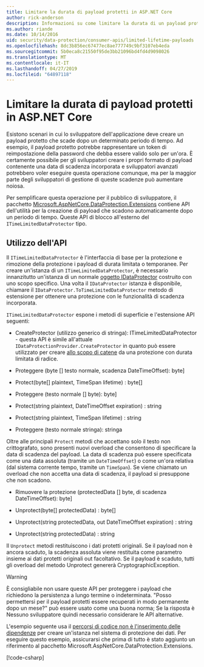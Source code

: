 ```yaml
---
title: Limitare la durata di payload protetti in ASP.NET Core
author: rick-anderson
description: Informazioni su come limitare la durata di un payload protetto usando le API di protezione dati di ASP.NET Core.
ms.author: riande
ms.date: 10/14/2016
uid: security/data-protection/consumer-apis/limited-lifetime-payloads
ms.openlocfilehash: 8dc3b856ec67477ec8ae777749c9bf3107eb4eda
ms.sourcegitcommit: 5b0eca8c21550f95de3bb21096bd4fd4d9098026
ms.translationtype: MT
ms.contentlocale: it-IT
ms.lasthandoff: 04/27/2019
ms.locfileid: "64897118"
---
```

# <a name="limit-the-lifetime-of-protected-payloads-in-aspnet-core"></a>Limitare la durata di payload protetti in ASP.NET Core

Esistono scenari in cui lo sviluppatore dell'applicazione deve creare un payload protetto che scade dopo un determinato periodo di tempo. Ad esempio, il payload protetto potrebbe rappresentare un token di reimpostazione della password che debba essere valido solo per un'ora. È certamente possibile per gli sviluppatori creare i propri formato di payload contenente una data di scadenza incorporata e sviluppatori avanzati potrebbero voler eseguire questa operazione comunque, ma per la maggior parte degli sviluppatori di gestione di queste scadenze può aumentare noiosa.

Per semplificare questa operazione per il pubblico di sviluppatore, il pacchetto [Microsoft.AspNetCore.DataProtection.Extensions](https://www.nuget.org/packages/Microsoft.AspNetCore.DataProtection.Extensions/) contiene API dell'utilità per la creazione di payload che scadono automaticamente dopo un periodo di tempo. Queste API di blocco all'esterno del `ITimeLimitedDataProtector` tipo.

## <a name="api-usage"></a>Utilizzo dell'API

Il `ITimeLimitedDataProtector` è l'interfaccia di base per la protezione e rimozione della protezione i payload di durata limitata o temporanee. Per creare un'istanza di un `ITimeLimitedDataProtector`, è necessario innanzitutto un'istanza di un normale [oggetto IDataProtector](xref:security/data-protection/consumer-apis/overview) costruito con uno scopo specifico. Una volta il `IDataProtector` istanza è disponibile, chiamare il `IDataProtector.ToTimeLimitedDataProtector` metodo di estensione per ottenere una protezione con le funzionalità di scadenza incorporata.

`ITimeLimitedDataProtector` espone i metodi di superficie e l'estensione API seguenti:

* CreateProtector (utilizzo generico di stringa): ITimeLimitedDataProtector - questa API è simile all'attuale `IDataProtectionProvider.CreateProtector` in quanto può essere utilizzato per creare [allo scopo di catene](xref:security/data-protection/consumer-apis/purpose-strings) da una protezione con durata limitata di radice.

* Proteggere (byte [] testo normale, scadenza DateTimeOffset): byte]

* Protect(byte[] plaintext, TimeSpan lifetime) : byte[]

* Proteggere (testo normale [] byte): byte]

* Protect(string plaintext, DateTimeOffset expiration) : string

* Protect(string plaintext, TimeSpan lifetime) : string

* Proteggere (testo normale stringa): stringa

Oltre alle principali `Protect` metodi che accettano solo il testo non crittografato, sono presenti nuovi overload che consentono di specificare la data di scadenza del payload. La data di scadenza può essere specificata come una data assoluta (tramite un `DateTimeOffset`) o come un'ora relativa (dal sistema corrente tempo, tramite un `TimeSpan`). Se viene chiamato un overload che non accetta una data di scadenza, il payload si presuppone che non scadono.

* Rimuovere la protezione (protectedData [] byte, di scadenza DateTimeOffset): byte]

* Unprotect(byte[] protectedData) : byte[]

* Unprotect(string protectedData, out DateTimeOffset expiration) : string

* Unprotect(string protectedData) : string

Il `Unprotect` metodi restituiscono i dati protetti originali. Se il payload non è ancora scaduto, la scadenza assoluta viene restituita come parametro insieme ai dati protetti originali out facoltativo. Se il payload è scaduto, tutti gli overload del metodo Unprotect genererà CryptographicException.

>[!WARNING]
> È consigliabile non usare queste API per proteggere i payload che richiedono la persistenza a lungo termine o indeterminata. "Posso permettersi per il payload protetti essere recuperati in modo permanente dopo un mese?" può essere usato come una buona norma; Se la risposta è Nessuno sviluppatore quindi necessario considerare le API alternative.

L'esempio seguente usa il [percorsi di codice non è l'inserimento delle dipendenze](xref:security/data-protection/configuration/non-di-scenarios) per creare un'istanza nel sistema di protezione dei dati. Per eseguire questo esempio, assicurarsi che prima di tutto è stato aggiunto un riferimento al pacchetto Microsoft.AspNetCore.DataProtection.Extensions.

[!code-csharp[](limited-lifetime-payloads/samples/limitedlifetimepayloads.cs)]

